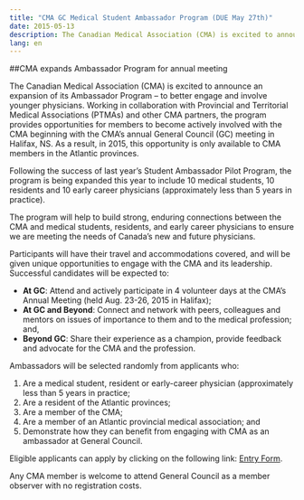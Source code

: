 ```yaml
---
title: "CMA GC Medical Student Ambassador Program (DUE May 27th)"
date: 2015-05-13
description: The Canadian Medical Association (CMA) is excited to announce an expansion of its Ambassador Program – to better engage and involve younger physicians.
lang: en
---
```


##CMA expands Ambassador Program for annual meeting

The Canadian Medical Association (CMA) is excited to announce an expansion of its Ambassador Program – to better engage and involve younger physicians. Working in collaboration with Provincial and Territorial Medical Associations (PTMAs) and other CMA partners, the program provides opportunities for members to become actively involved with the CMA beginning with the CMA’s annual General Council (GC) meeting in Halifax, NS. As a result, in 2015, this opportunity is only available to CMA members in the Atlantic provinces.

Following the success of last year’s Student Ambassador Pilot Program, the program is being expanded this year to include 10 medical students, 10 residents and 10 early career physicians (approximately less than 5 years in practice).

The program will help to build strong, enduring connections between the CMA and medical students, residents, and early career physicians to ensure we are meeting the needs of Canada’s new and future physicians. 

Participants will have their travel and accommodations covered, and will be given unique opportunities to engage with the CMA and its leadership. Successful candidates will be expected to:

- **At GC**: Attend and actively participate in 4 volunteer days at the CMA’s  Annual Meeting (held Aug. 23-26, 2015 in Halifax);
- **At GC and Beyond**: Connect and network with peers, colleagues and mentors on issues of importance to them and to the medical profession; and,
- **Beyond GC**: Share their experience as a champion, provide feedback and advocate for the CMA and the profession.

Ambassadors will be selected randomly from applicants who:

1. Are a medical student, resident or early-career physician (approximately less than 5 years in practice;
2. Are a resident of the Atlantic provinces;
3. Are a member of the CMA;
4. Are a member of an Atlantic provincial medical association; and
5. Demonstrate how they can benefit from engaging with CMA as an ambassador at General Council.

Eligible applicants can apply by clicking on the following link: [Entry Form](http://fluidsurveys.com/surveys/cma/2015-student-ap-for-gc-halifax/).

Any CMA member is welcome to attend General Council as a member observer with no registration costs.